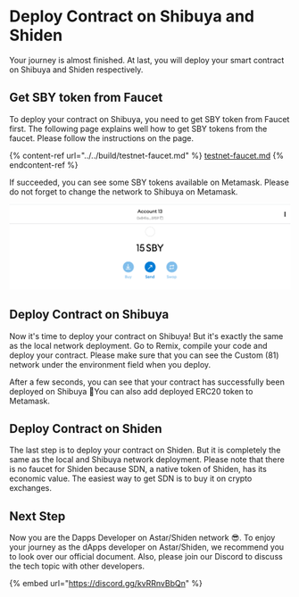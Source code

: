 # Deploy Contract on Shibuya and Shiden

Your journey is almost finished. At last, you will deploy your smart contract on Shibuya and Shiden respectively.

## Get SBY token from Faucet

To deploy your contract on Shibuya, you need to get SBY token from Faucet first. The following page explains well how to get SBY tokens from the faucet. Please follow the instructions on the page.

{% content-ref url="../../build/testnet-faucet.md" %}
[testnet-faucet.md](../../build/testnet-faucet.md)
{% endcontent-ref %}

If succeeded, you can see some SBY tokens available on Metamask. Please do not forget to change the network to Shibuya on Metamask.

![](<../../.gitbook/assets/image (104).png>)

## Deploy Contract on Shibuya

Now it's time to deploy your contract on Shibuya! But it's exactly the same as the local network deployment. Go to Remix, compile your code and deploy your contract. Please make sure that you can see the Custom (81) network under the environment field when you deploy. 

After a few seconds, you can see that your contract has successfully been deployed on Shibuya 🎉You can also add deployed ERC20 token to Metamask.

## Deploy Contract on Shiden

The last step is to deploy your contract on Shiden. But it is completely the same as the local and Shibuya network deployment. Please note that there is no faucet for Shiden because SDN, a native token of Shiden, has its economic value. The easiest way to get SDN is to buy it on crypto exchanges.

## Next Step

Now you are the Dapps Developer on Astar/Shiden network 😎. To enjoy your journey as the dApps developer on Astar/Shiden, we recommend you to look over our official document. Also, please join our Discord to discuss the tech topic with other developers. 

{% embed url="https://discord.gg/kvRRnvBbQn" %}
